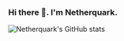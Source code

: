 ### Hi there 👋. I'm Netherquark.

![Netherquark's GitHub stats](https://github-readme-stats.vercel.app/api?username=Netherquark&show_icons=true&theme=github_dark)
